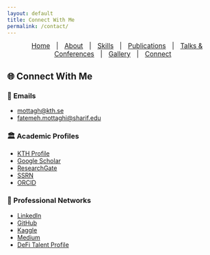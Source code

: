 ```yaml
---
layout: default
title: Connect With Me
permalink: /contact/
---
```



<nav style="text-align:center; font-size: 1.1em; margin-bottom: 20px;">
  <a href="/" style="margin: 0 10px;">Home</a> |
  <a href="/about" style="margin: 0 10px;">About</a> |
  <a href="/skills" style="margin: 0 10px;">Skills</a> |
  <a href="/publications" style="margin: 0 10px;">Publications</a> |
  <a href="/Talks & Conferences" style="margin: 0 10px;">Talks & Conferences</a> |
  <a href="/gallery" style="margin: 0 10px;">Gallery</a> |
  <a href="/contact" style="margin: 0 10px;">Connect</a>
</nav>


## 🌐 Connect With Me

### 📧 Emails  
- [mottagh@kth.se](mailto:mottagh@kth.se)  
- [fatemeh.mottaghi@sharif.edu](mailto:fatemeh.mottaghi@sharif.edu)

### 🏛 Academic Profiles  
- [KTH Profile](https://www.kth.se/profile/mottagh/)  
- [Google Scholar](https://scholar.google.com/citations?user=ilBeG3EAAAAJ&hl=en)  
- [ResearchGate](https://www.researchgate.net/profile/Fatemeh-Mottaghi)  
- [SSRN](https://papers.ssrn.com/sol3/cf_dev/AbsByAuth.cfm?per_id=6766244)  
- [ORCID](https://orcid.org/0000-0002-0514-5220)

### 💼 Professional Networks  
- [LinkedIn](https://www.linkedin.com/in/nazanin-mottaghi)  
- [GitHub](https://github.com/NazaninMottaghi)  
- [Kaggle](https://www.kaggle.com/nazaninmottaghi2022)  
- [Medium](https://medium.com/@nazaninmottaghi)  
- [DeFi Talent Profile](https://web3-talents.io/defitalents/defi-talents-profile/defi-talents-profile-nazanin-mottaghi/)
